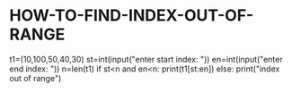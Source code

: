 # HOW-TO-FIND-INDEX-OUT-OF-RANGE
t1=(10,100,50,40,30) st=int(input("enter start index: ")) en=int(input("enter end index: ")) n=len(t1) if st&lt;n and en&lt;n:     print(t1[st:en]) else:     print("index out of range")
